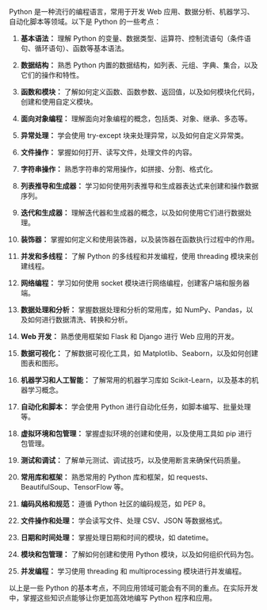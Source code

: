 Python 是一种流行的编程语言，常用于开发 Web 应用、数据分析、机器学习、自动化脚本等领域。以下是 Python 的一些考点：

1. **基本语法：** 理解 Python 的变量、数据类型、运算符、控制流语句（条件语句、循环语句）、函数等基本语法。

2. **数据结构：** 熟悉 Python 内置的数据结构，如列表、元组、字典、集合，以及它们的操作和特性。

3. **函数和模块：** 了解如何定义函数、函数参数、返回值，以及如何模块化代码，创建和使用自定义模块。

4. **面向对象编程：** 理解面向对象编程的概念，包括类、对象、继承、多态等。

5. **异常处理：** 学会使用 try-except 块来处理异常，以及如何自定义异常类。

6. **文件操作：** 掌握如何打开、读写文件，处理文件的内容。

7. **字符串操作：** 熟悉字符串的常用操作，如拼接、分割、格式化。

8. **列表推导和生成器：** 学习如何使用列表推导和生成器表达式来创建和操作数据序列。

9. **迭代和生成器：** 理解迭代器和生成器的概念，以及如何使用它们进行数据处理。

10. **装饰器：** 掌握如何定义和使用装饰器，以及装饰器在函数执行过程中的作用。

11. **并发和多线程：** 了解 Python 的多线程和并发编程，使用 threading 模块来创建线程。

12. **网络编程：** 学习如何使用 socket 模块进行网络编程，创建客户端和服务器端。

13. **数据处理和分析：** 掌握数据处理和分析的常用库，如 NumPy、Pandas，以及如何进行数据清洗、转换和分析。

14. **Web 开发：** 熟悉使用框架如 Flask 和 Django 进行 Web 应用的开发。

15. **数据可视化：** 了解数据可视化工具，如 Matplotlib、Seaborn，以及如何创建图表和图形。

16. **机器学习和人工智能：** 了解常用的机器学习库如 Scikit-Learn，以及基本的机器学习概念。

17. **自动化和脚本：** 学会使用 Python 进行自动化任务，如脚本编写、批量处理等。

18. **虚拟环境和包管理：** 掌握虚拟环境的创建和使用，以及使用工具如 pip 进行包管理。

19. **测试和调试：** 了解单元测试、调试技巧，以及使用断言来确保代码质量。

20. **常用库和框架：** 熟悉常用的 Python 库和框架，如 requests、BeautifulSoup、TensorFlow 等。

21. **编码风格和规范：** 遵循 Python 社区的编码规范，如 PEP 8。

22. **文件操作和处理：** 学会读写文件、处理 CSV、JSON 等数据格式。

23. **日期和时间处理：** 掌握处理日期和时间的模块，如 datetime。

24. **模块和包管理：** 了解如何创建和使用 Python 模块，以及如何组织代码为包。

25. **并发编程：** 学习使用 threading 和 multiprocessing 模块进行并发编程。

以上是一些 Python 的基本考点，不同应用领域可能会有不同的重点。在实际开发中，掌握这些知识点能够让你更加高效地编写 Python 程序和应用。